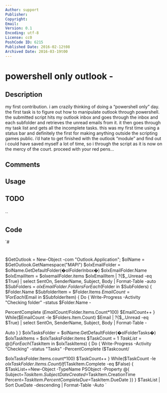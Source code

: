 ```yaml
---
Author: support
Publisher: 
Copyright: 
Email: 
Version: 0.1
Encoding: utf-8
License: cc0
PoshCode ID: 6215
Published Date: 2016-02-12t08
Archived Date: 2016-03-19t00
---
```


# powershell only outlook - 

## Description

my first contribution.  i am crazily thinking of doing a “powershell only” day.  the first task is to figure out how to manipulate outlook through powershell.  the submitted script hits my outlook inbox and goes through the inbox and each subfolder and retrieves the unread emails from it.  it then goes through my task list and gets all the incomplete tasks.  this was my first time using a status bar and definitely the first for making anything outside the scripting games public.  i’d hate to get finished with the outlook “module” and find out i could have saved myself a lot of time, so i through the script as it is now on the mercy of the court.  proceed with your red pens…

## Comments



## Usage



## TODO



## 

``

## Code

`#
 #
 $GetOutlook = New-Object -com "Outlook.Application"; 
 $olName = $GetOutlook.GetNamespace("MAPI")
 $olxEmailFolder = $olName.GetDefaultFolder(�olFolderInbox�)
 $olxEmailFolder.Name
 $olxEmailItem = $olxemailFolder.items
 $olxEmailItem | ?{$_.Unread -eq $True} | select SentOn, SenderName, Subject, Body | Format-Table -auto
 $SubFolders = $olxEmailFolder.Folders
 ForEach($Folder in $SubFolders)
 {
 	$Folder.Name
 	$SubfolderItem = $Folder.Items
 	$EmailCount = 1
 	ForEach($Email in $SubfolderItem)
 	{
 		Do
 		{
 			Write-Progress -Activity "Checking folder" -status $Folder.Name -
 
 PercentComplete ($EmailCount/$Folder.Items.Count*100)
 			$EmailCount++
 		}
 		While($EmailCount -le $Folders.Item.Count)
 	$Email | ?{$_.Unread -eq $True} | select SentOn, SenderName, Subject, Body | Format-Table -
 
 Auto
 	}
 }
 $olxTasksFolder = $olName.GetDefaultFolder(�olFolderTasks�)
 $olxTaskItems = $olxTasksFolder.items
 $TaskCount = 1
 $TaskList = @()
 ForEach($TaskItem in $olxTaskItems)
 {
 	Do
 	{
 		Write-Progress -Activity "Checking" -status "Tasks" -PercentComplete ($Taskcount/
 
 $olxTasksFolder.Items.count*100)
 		$TaskCount++
 	}
 	While($TaskCount -le $olxTaskFolder.Items.Count)
 	If($TaskItem.Complete -eq $False)
 	{
 	$TaskList+=New-Object -TypeName PSObject -Property @{
 	Subject=$TaskItem.Subject
 	DateCreated=$TaskItem.CreationTime
 	Percent=$TaskItem.PercentComplete
 	Due=$TaskItem.DueDate
 	}}
 }
 $TaskList | Sort DueDate -descending | Format-Table -Auto
`


